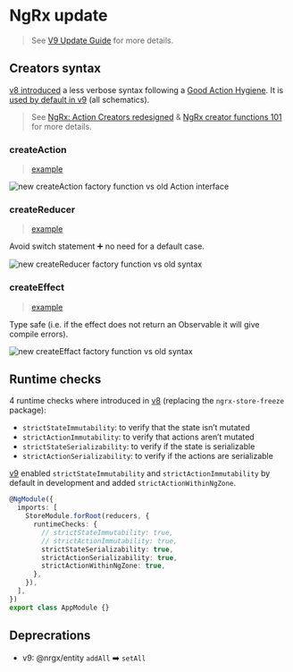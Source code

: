 # NgRx update

> See [V9 Update Guide](https://ngrx.io/guide/migration/v9) for more details.

## Creators syntax

[v8 introduced](https://medium.com/ngrx/announcing-ngrx-version-8-ngrx-data-create-functions-runtime-checks-and-mock-selectors-a44fac112627#6611) a less verbose syntax following a [Good Action Hygiene](https://www.youtube.com/watch?v=JmnsEvoy-gY). It is [used by default in v9](https://medium.com/ngrx/announcing-ngrx-version-9-immutability-out-of-the-box-customizable-effects-and-more-e4cf71be1a5b) (all schematics).

> See [NgRx: Action Creators redesigned](https://medium.com/angular-in-depth/ngrx-action-creators-redesigned-d396960e46da) & [NgRx creator functions 101](https://indepth.dev/posts/1109/ngrx-creator-functions-101) for more details.

### createAction

> [example](https://github.com/ngrx/platform/blob/master/projects/example-app/src/app/books/actions/collection-api.actions.ts)

![new createAction factory function vs old Action interface](https://miro.medium.com/max/2634/1*ZZ5jtJUvgcxEK3YXTnD4Mg.png)

### createReducer

> [example](https://github.com/ngrx/platform/blob/master/projects/example-app/src/app/books/reducers/collection.reducer.ts)

Avoid switch statement :heavy_plus_sign: no need for a default case.

![new createReducer factory function vs old syntax](https://miro.medium.com/max/2880/1*goeepP1SbM8v1WZ8Yh3JJA.png)

### createEffect

> [example](https://github.com/ngrx/platform/blob/master/projects/example-app/src/app/books/effects/collection.effects.ts)

Type safe (i.e. if the effect does not return an Observable<Action> it will give compile errors).

![new createEffact factory function vs old syntax](https://miro.medium.com/max/3300/1*Vzp9di4vAuDSVmZOnCVGJA.png)

## Runtime checks

4 runtime checks where introduced in [v8](https://medium.com/ngrx/announcing-ngrx-version-8-ngrx-data-create-functions-runtime-checks-and-mock-selectors-a44fac112627#6611) (replacing the `ngrx-store-freeze` package):

- `strictStateImmutability`: to verify that the state isn’t mutated
- `strictActionImmutability`: to verify that actions aren’t mutated
- `strictStateSerializability`: to verify if the state is serializable
- `strictActionSerializability`: to verify if the actions are serializable

[v9](https://medium.com/ngrx/announcing-ngrx-version-9-immutability-out-of-the-box-customizable-effects-and-more-e4cf71be1a5b) enabled `strictStateImmutability` and `strictActionImmutability` by default in development and added `strictActionWithinNgZone`.

```typescript
@NgModule({
  imports: [
    StoreModule.forRoot(reducers, {
      runtimeChecks: {
        // strictStateImmutability: true,
        // strictActionImmutability: true,
        strictStateSerializability: true,
        strictActionSerializability: true,
        strictActionWithinNgZone: true,
      },
    }),
  ],
})
export class AppModule {}
```

## Deprecrations

- v9: @nrgx/entity `addAll` :arrow_right: `setAll`
